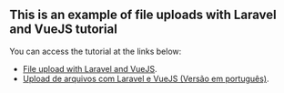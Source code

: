 
## This is an example of file uploads with Laravel and VueJS tutorial

You can access the tutorial at the links below:

- [File upload with Laravel and VueJS](https://medium.com/@arthursorriso/file-upload-with-laravel-and-vuejs-a70ae85e34a1).
- [Upload de arquivos com Laravel e VueJS (Versão em português)](https://medium.com/@arthursorriso/upload-de-arquivos-com-laravel-e-vuejs-9317cc0097c4).